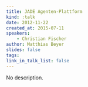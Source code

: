 ```yaml
---
title: JADE Agenten-Plattform
kind: :talk
date: 2012-11-22
created_at: 2015-07-11
speakers:
    - Christian Fischer
author: Matthias Beyer
slides: false
tags:
link_in_talk_list: false
---
```


No description.
